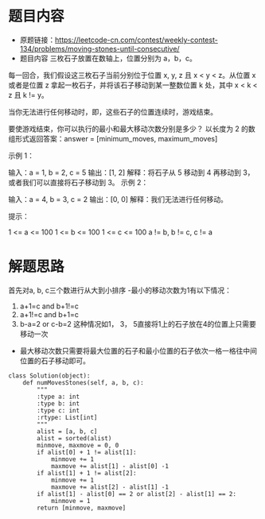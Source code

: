 ﻿# 题目内容
- 原题链接：https://leetcode-cn.com/contest/weekly-contest-134/problems/moving-stones-until-consecutive/
- 题目内容
三枚石子放置在数轴上，位置分别为 a，b，c。

每一回合，我们假设这三枚石子当前分别位于位置 x, y, z 且 x < y < z。从位置 x 或者是位置 z 拿起一枚石子，并将该石子移动到某一整数位置 k 处，其中 x < k < z 且 k != y。

当你无法进行任何移动时，即，这些石子的位置连续时，游戏结束。

要使游戏结束，你可以执行的最小和最大移动次数分别是多少？ 以长度为 2 的数组形式返回答案：answer = [minimum_moves, maximum_moves]

 

示例 1：

输入：a = 1, b = 2, c = 5
输出：[1, 2]
解释：将石子从 5 移动到 4 再移动到 3，或者我们可以直接将石子移动到 3。
示例 2：

输入：a = 4, b = 3, c = 2
输出：[0, 0]
解释：我们无法进行任何移动。
 

提示：

1 <= a <= 100
1 <= b <= 100
1 <= c <= 100
a != b, b != c, c != a
# 解题思路
首先对a, b, c三个数进行从大到小排序
-最小的移动次数为1有以下情况：
1. a+1=c and b+1!=c
2. a+1!=c and b+1=c
3. b-a=2 or c-b=2 这种情况如1， 3， 5直接将1上的石子放在4的位置上只需要移动一次
- 最大移动次数只需要将最大位置的石子和最小位置的石子依次一格一格往中间位置的石子移动即可。  
```
class Solution(object):
    def numMovesStones(self, a, b, c):
        """
        :type a: int
        :type b: int
        :type c: int
        :rtype: List[int]
        """
        alist = [a, b, c]
        alist = sorted(alist)
        minmove, maxmove = 0, 0
        if alist[0] + 1 != alist[1]:
            minmove += 1
            maxmove += alist[1] - alist[0] -1
        if alist[1] + 1 != alist[2]:
            minmove += 1
            maxmove += alist[2] - alist[1] -1
        if alist[1] - alist[0] == 2 or alist[2] - alist[1] == 2:
            minmove = 1
        return [minmove, maxmove]
```
